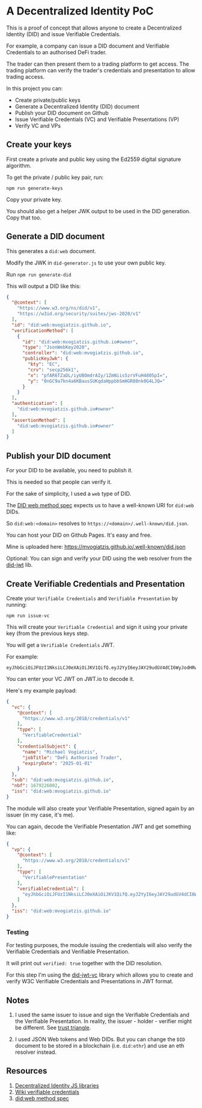# A Decentralized Identity PoC

This is a proof of concept that allows anyone to create a Decentralized Identity (DID) and issue Verifiable Credentials.

For example, a company can issue a DID document and Verifiable Credentials to an authorised DeFi trader.

The trader can then present them to a trading platform to get access. The trading platform can verify the trader's credentials and presentation to allow trading access.

In this project you can:

* Create private/public keys
* Generate a Decentralized Identity (DID) document
* Publish your DID document on Github
* Issue Verifiable Credentials (VC) and Verifiable Presentations (VP)
* Verify VC and VPs

Create your keys
------------------

First create a private and public key using the Ed2559 digital signature algorithm.

To get the private / public key pair, run:

`npm run generate-keys`

Copy your private key.

You should also get a helper JWK output to be used in the DID generation. Copy that too.

Generate a DID document
-----------------------

This generates a `did:web` document.

Modify the JWK in `did-generator.js` to use your own public key.

Run `npm run generate-did`

This will output a DID like this:

```json
{
  "@context": [
    "https://www.w3.org/ns/did/v1",
    "https://w3id.org/security/suites/jws-2020/v1"
  ],
  "id": "did:web:mvogiatzis.github.io",
  "verificationMethod": [
    {
      "id": "did:web:mvogiatzis.github.io#owner",
      "type": "JsonWebKey2020",
      "controller": "did:web:mvogiatzis.github.io",
      "publicKeyJwk": {
        "kty": "EC",
        "crv": "secp256k1",
        "x": "pfAR6TZaDL/iyUBOmdrAIy/1ZmNiis5zrVFuH4805pI=",
        "y": "0nGC9a7kn4a6KBausSUKqdaHppbbSmHGR80nk0G4LJQ="
      }
    }
  ],
  "authentication": [
    "did:web:mvogiatzis.github.io#owner"
  ],
  "assertionMethod": [
    "did:web:mvogiatzis.github.io#owner"
  ]
}
```

Publish your DID document
-------------------------

For your DID to be available, you need to publish it.

This is needed so that people can verify it.

For the sake of simplicity, I used a `web` type of DID.

The [DID web method spec](https://w3c-ccg.github.io/did-method-web/#example-creating-the-did) expects us to have a well-known URI for `did:web` DIDs.

So `did:web:<domain>` resolves to `https://<domain>/.well-known/did.json`.

You can host your DID on Github Pages. It's easy and free.

Mine is uploaded here: https://mvogiatzis.github.io/.well-known/did.json

 Optional: You can sign and verify your DID using the web resolver from the [did-jwt](https://github.com/decentralized-identity/did-jwt) lib.

Create Verifiable Credentials and Presentation
---------------------------------------------

Create your `Verifiable Credentials` and `Verifiable Presentation` by running:

`npm run issue-vc`

This will create your `Verifiable Credential` and sign it using your private key (from the previous keys step. 

You will get a `Verifiable Credentials` JWT.

For example:

```
eyJhbGciOiJFUzI1NksiLCJ0eXAiOiJKV1QifQ.eyJ2YyI6eyJAY29udGV4dCI6WyJodHRwczovL3d3dy53My5vcmcvMjAxOC9jcmVkZW50aWFscy92MSJdLCJ0eXBlIjpbIlZlcmlmaWFibGVDcmVkZW50aWFsIl0sImNyZWRlbnRpYWxTdWJqZWN0Ijp7Im5hbWUiOiJNaWNoYWVsIFZvZ2lhdHppcyIsImpvYlRpdGxlIjoiRGVGaSBBdXRob3Jpc2VkIFRyYWRlciIsImV4cGlyeURhdGUiOiIyMDI1LTAxLTAxIn19LCJzdWIiOiJkaWQ6d2ViOm12b2dpYXR6aXMuZ2l0aHViLmlvIiwibmJmIjoxNjc5MjI2MDAyLCJpc3MiOiJkaWQ6d2ViOm12b2dpYXR6aXMuZ2l0aHViLmlvIn0.aZjl4s_mt58hUgr5sMBxB0hHjYSINa1IZ9RUQ0PVDJvnJLj_TNmYMhIk1SxWzZt6tzKhyjxbi9YcdbqxGx5WYw
```

You can enter your VC JWT on JWT.io to decode it.

Here's my example payload:

```json
{
  "vc": {
    "@context": [
      "https://www.w3.org/2018/credentials/v1"
    ],
    "type": [
      "VerifiableCredential"
    ],
    "credentialSubject": {
      "name": "Michael Vogiatzis",
      "jobTitle": "DeFi Authorised Trader",
      "expiryDate": "2025-01-01"
    }
  },
  "sub": "did:web:mvogiatzis.github.io",
  "nbf": 1679226002,
  "iss": "did:web:mvogiatzis.github.io"
}
```

The module will also create your Verifiable Presentation, signed again by an issuer (in my case, it's me).

You can again, decode the Verifiable Presentation JWT and get something like: 

```json
{
  "vp": {
    "@context": [
      "https://www.w3.org/2018/credentials/v1"
    ],
    "type": [
      "VerifiablePresentation"
    ],
    "verifiableCredential": [
      "eyJhbGciOiJFUzI1NksiLCJ0eXAiOiJKV1QifQ.eyJ2YyI6eyJAY29udGV4dCI6WyJodHRwczovL3d3dy53My5vcmcvMjAxOC9jcmVkZW50aWFscy92MSJdLCJ0eXBlIjpbIlZlcmlmaWFibGVDcmVkZW50aWFsIl0sImNyZWRlbnRpYWxTdWJqZWN0Ijp7Im5hbWUiOiJNaWNoYWVsIFZvZ2lhdHppcyIsImpvYlRpdGxlIjoiRGVGaSBBdXRob3Jpc2VkIFRyYWRlciIsImV4cGlyeURhdGUiOiIyMDI1LTAxLTAxIn19LCJzdWIiOiJkaWQ6d2ViOm12b2dpYXR6aXMuZ2l0aHViLmlvIiwibmJmIjoxNjc5MjI2MDAyLCJpc3MiOiJkaWQ6d2ViOm12b2dpYXR6aXMuZ2l0aHViLmlvIn0.aZjl4s_mt58hUgr5sMBxB0hHjYSINa1IZ9RUQ0PVDJvnJLj_TNmYMhIk1SxWzZt6tzKhyjxbi9YcdbqxGx5WYw"
    ]
  },
  "iss": "did:web:mvogiatzis.github.io"
}
```

### Testing

For testing purposes, the module issuing the credentials will also verify the Verifiable Credentials and Verifiable Presentation.

It will print out `verified: true` together with the DID resolution. 

For this step I'm using the [did-jwt-vc](https://github.com/decentralized-identity/did-jwt-vc) library which allows you to create and verify W3C Verifiable Credentials and Presentations in JWT format.


Notes
-------

1. I used the same issuer to issue and sign the Verifiable Credentials and the Verifiable Presentation. In reality, the issuer - holder - verifier might be different. See [trust triangle](https://en.wikipedia.org/wiki/Verifiable_credentials#/media/File:VC_triangle_of_Trust.svg.).

2. I used JSON Web tokens and Web DIDs. But you can change the `DID` document to be stored in a blockchain (i.e. `did:ethr`) and use an eth resolver instead.

Resources
----------

1. [Decentralized Identity JS libraries](https://github.com/decentralized-identity/)
2. [Wiki verifiable credentials](https://en.wikipedia.org/wiki/Verifiable_credentials)
3. [did:web method spec](https://w3c-ccg.github.io/did-method-web/)


